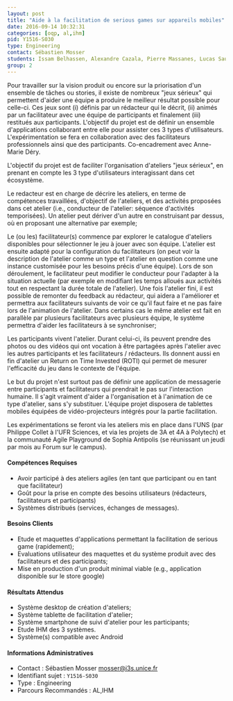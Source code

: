 ```yaml
---
layout: post
title: "Aide à la facilitation de serious games sur appareils mobiles"
date: 2016-09-14 10:32:31
categories: [oqp, al,ihm]
pid: Y1516-S030
type: Engineering
contact: Sébastien Mosser
students: Issam Belhassen, Alexandre Cazala, Pierre Massanes, Lucas Sauvage
group: 2
---
```

       
Pour travailler sur la vision produit ou encore sur la priorisation d'un ensemble de tâches ou stories, il existe de nombreux "jeux sérieux" qui permettent d'aider une équipe a produire le meilleur résultat possible pour celle-ci. Ces jeux sont (i) définis par un rédacteur qui le décrit, (ii) animés par un facilitateur avec une équipe de participants et finalement (iii) restitués aux participants. L'objectif du projet est de définir un ensemble d'applications collaborant entre elle pour assister ces 3 types d'utilisateurs. L'expérimentation se fera en collaboration avec des facilitateurs professionnels ainsi que des participants. Co-encadrement avec Anne-Marie Déry.

L'objectif du projet est de faciliter l'organisation d'ateliers "jeux sérieux", en prenant en compte les 3 type d'utilisateurs interagissant dans cet écosystème.

Le redacteur est en charge de décrire les ateliers, en terme de compétences travaillées, d'objectif de l'ateliers, et des activités proposées dans cet atelier (i.e., conducteur de l'atelier: séquence d'activités temporisées). Un atelier peut dériver d'un autre en construisant par dessus, où en proposant une alternative par exemple;

Le (ou les) facilitateur(s) commence par explorer le catalogue d'ateliers disponibles pour sélectionner le jeu à jouer avec son équipe. L'atelier est ensuite adapté pour la configuration du facilitateurs (on peut voir la description de l'atelier comme un type et l'atelier en question comme une instance customisée pour les besoins précis d'une équipe). Lors de son déroulement, le facilitateur peut modifier le conducteur pour l'adapter à la situation actuelle (par exemple en modifiant les temps alloués aux activités tout en respectant la durée totale de l'atelier). Une fois l'atelier fini, il est possible de remonter du feedback au rédacteur, qui aidera a l'améliorer et permettra aux facilitateurs suivants de voir ce qu'il faut faire et ne pas faire lors de l'animation de l'atelier. Dans certains cas le même atelier est fait en parallèle par plusieurs facilitateurs avec plusieurs équipe, le système permettra d'aider les facilitateurs à se synchroniser;

Les participants vivent l'atelier. Durant celui-ci, ils peuvent prendre des photos ou des vidéos qui ont vocation à être partagées après l'atelier avec les autres participants et les facilitateurs / rédacteurs. Ils donnent aussi en fin d'atelier un Return on Time Invested (ROTI) qui permet de mesurer l'efficacité du jeu dans le contexte de l'équipe.

Le but du projet n'est surtout pas de définir une application de messagerie entre participants et facilitateurs qui prendrait le pas sur l'interaction humaine. Il s'agit vraiment d'aider a l'organisation et à l'animation de ce type d'atelier, sans s'y substituer. L'équipe projet disposera de tablettes mobiles équipées de vidéo-projecteurs intégrés pour la partie facilitation.

Les expérimentations se feront via les ateliers mis en place dans l'UNS (par Philippe Collet à l'UFR Sciences, et via les projets de 3A et 4A à Polytech) et la communauté Agile Playground de Sophia Antipolis (se réunissant un jeudi par mois au Forum sur le campus).

#### Compétences Requises
  - Avoir participé à des ateliers agiles (en tant que participant ou en tant que facilitateur)
  - Goût pour la prise en compte des besoins utilisateurs (rédacteurs, facilitateurs et participants)
  - Systèmes distribués (services, échanges de messages).


#### Besoins Clients
  - Etude et maquettes d'applications permettant la facilitation de serious game (rapidement);
  - Evaluations utilisateur des maquettes et du système produit avec des facilitateurs et des participants;
  - Mise en production d'un produit minimal viable (e.g., application disponible sur le store google)

#### Résultats Attendus
  - Système desktop de création d'ateliers;
  - Système tablette de facilitation d'atelier;
  - Système smartphone de suivi d'atelier pour les participants;
  - Etude IHM des 3 systèmes.
  - Système(s) compatible avec Android
     

#### Informations Administratives
  * Contact : Sébastien Mosser <mosser@i3s.unice.fr>
  * Identifiant sujet : `Y1516-S030`
  * Type : Engineering
  * Parcours Recommandés : AL,IHM
     